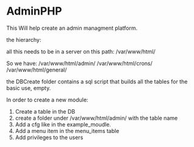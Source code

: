 # AdminPHP

This Will help create an admin managment platform.

the hierarchy:

all this needs to be in a server on this path:
/var/www/html/

So we have:
/var/www/html/admin/
/var/www/html/crons/
/var/www/html/general/


the DBCreate folder contains a sql script that builds all the tables for the basic use, empty.

In order to create a new module:
1. Create a table in the DB
2. create a folder under /var/www/html/admin/  with the table name
3. Add a cfg like in the example_moudle.
4. Add a menu item in the menu_items table
5. Add privileges to the users
